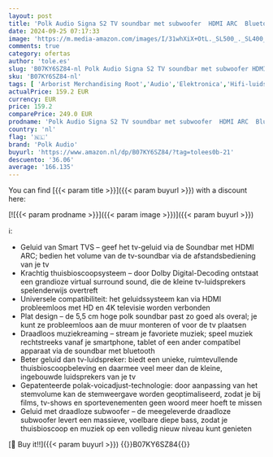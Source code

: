 ```yaml
---
layout: post
title: 'Polk Audio Signa S2 TV soundbar met subwoofer  HDMI ARC  Bluetooth  Dolby Digital  AUX  optische ingang'
date: 2024-09-25 07:17:33
image: 'https://m.media-amazon.com/images/I/31whXiX+OtL._SL500_._SL400_.jpg'
comments: true
category: ofertas
author: 'tole.es'
slug: 'B07KY6SZ84-nl Polk Audio Signa S2 TV soundbar met subwoofer HDMI ARC...'
sku: 'B07KY6SZ84-nl'
tags: [ 'Arborist Merchandising Root','Audio','Elektronica','Hifi-luidsprekers','Producten voor audio & home cinema','Self Service','Soundbar luidsprekers','Special Features Stores','be0c145d-645e-47ab-b638-53e8112e3d67_0','be0c145d-645e-47ab-b638-53e8112e3d67_8201','polk audio','🇳🇱', ]
actualPrice: 159.2 EUR
currency: EUR
price: 159.2
comparePrice: 249.0 EUR
prodname: 'Polk Audio Signa S2 TV soundbar met subwoofer  HDMI ARC  Bluetooth  Dolby Digital  AUX  optische ingang'
country: 'nl'
flag: '🇳🇱'
brand: 'Polk Audio'
buyurl: 'https://www.amazon.nl/dp/B07KY6SZ84/?tag=tolees0b-21'
descuento: '36.06'
average: '166.135'
---
```


You can find [{{< param title >}}]({{< param buyurl >}}) with a discount here:

[![{{< param prodname >}}]({{< param image >}})]({{< param buyurl >}})

ℹ️:

- Geluid van Smart TVS – geef het tv-geluid via de Soundbar met HDMI ARC; bedien het volume van de tv-soundbar via de afstandsbediening van je tv
- Krachtig thuisbioscoopsysteem – door Dolby Digital-Decoding ontstaat een grandioze virtual surround sound, die de kleine tv-luidsprekers spelenderwijs overtreft
- Universele compatibiliteit: het geluidssysteem kan via HDMI probleemloos met HD en 4K televisie worden verbonden
- Plat design – de 5,5 cm hoge polk soundbar past zo goed als overal; je kunt ze probleemloos aan de muur monteren of voor de tv plaatsen
- Draadloos muziekreaming – stream je favoriete muziek; speel muziek rechtstreeks vanaf je smartphone, tablet of een ander compatibel apparaat via de soundbar met bluetooth
- Beter geluid dan tv-luidspreker: biedt een unieke, ruimtevullende thuisbioscoopbeleving en daarmee veel meer dan de kleine, ingebouwde luidsprekers van je tv
- Gepatenteerde polak-voicadjust-technologie: door aanpassing van het stemvolume kan de stemweergave worden geoptimaliseerd, zodat je bij films, tv-shows en sportevenementen geen woord meer hoeft te missen
- Geluid met draadloze subwoofer – de meegeleverde draadloze subwoofer levert een massieve, voelbare diepe bass, zodat je thuisbioscoop en muziek op een volledig nieuw niveau kunt genieten

[🛒 Buy it!!]({{< param buyurl >}})
{{<world>}}B07KY6SZ84{{</world>}}
